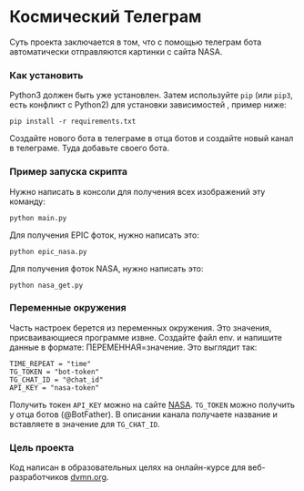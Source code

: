 # Космический Телеграм

Суть проекта заключается в том, что с помощью телеграм бота автоматически отправляются картинки с сайта NASA. 

### Как установить

Python3 должен быть уже установлен. Затем используйте `pip` (или `pip3`, есть конфликт с Python2) для установки зависимостей , пример ниже:
```
pip install -r requirements.txt
```
Создайте нового бота в телеграме в отца ботов и создайте новый канал в телеграме. Туда добавьте своего бота. 

### Пример запуска скрипта

Нужно написать в консоли для получения всех изображений эту команду:
```
python main.py
```
Для получения EPIC фоток, нужно написать это:
```
python epic_nasa.py
```
Для получения фоток NASA, нужно написать это:
```
python nasa_get.py
```
### Переменные окружения 

Часть настроек берется из переменных окружения. Это значения, присваивающиеся программе извне. Создайте файл env. и напишите данные в формате: ПЕРЕМЕННАЯ=значение. Это выглядит так: 
```
TIME_REPEAT = "time"
TG_TOKEN = "bot-token"
TG_CHAT_ID = "@chat_id"
API_KEY = "nasa-token"
```
Получить токен `API_KEY` можно на сайте [NASA](https://api.nasa.gov/). `TG_TOKEN` можно получить у отца ботов (@BotFather). В описании канала получаете название и вставляете в значение для  `TG_CHAT_ID`.

### Цель проекта

Код написан в образовательных целях на онлайн-курсе для веб-разработчиков [dvmn.org](https://dvmn.org/).
